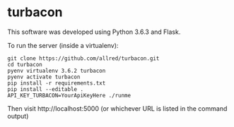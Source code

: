 # turbacon

This software was developed using Python 3.6.3 and Flask.

To run the server (inside a virtualenv):

```
git clone https://github.com/allred/turbacon.git
cd turbacon
pyenv virtualenv 3.6.2 turbacon
pyenv activate turbacon
pip install -r requirements.txt
pip install --editable .
API_KEY_TURBACON=YourApiKeyHere ./runme
```

Then visit http://localhost:5000 (or whichever URL is listed in the command output)
